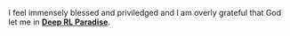 I feel immensely blessed and priviledged and I am overly grateful that God let me in **[Deep RL Paradise](https://github.com/alirezakazemipour/DeepRL-Paradise)**.
